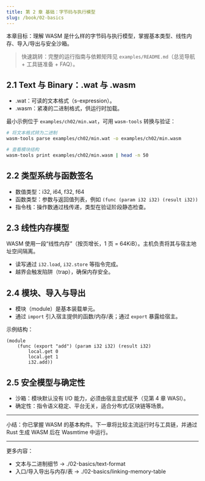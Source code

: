 ```yaml
---
title: 第 2 章 基础：字节码与执行模型
slug: /book/02-basics
---
```


本章目标：理解 WASM 是什么样的字节码与执行模型，掌握基本类型、线性内存、导入/导出与安全沙箱。

> 快速跳转：完整的运行指南与依赖矩阵见 `examples/README.md`（总览导航 + 工具链准备 + FAQ）。

## 2.1 Text 与 Binary：.wat 与 .wasm

- .wat：可读的文本格式（s-expression）。
- .wasm：紧凑的二进制格式，供运行时加载。

最小示例位于 `examples/ch02/min.wat`，可用 `wasm-tools` 转换与验证：

```bash
# 将文本格式转为二进制
wasm-tools parse examples/ch02/min.wat -o examples/ch02/min.wasm

# 查看模块结构
wasm-tools print examples/ch02/min.wasm | head -n 50
```

## 2.2 类型系统与函数签名

- 数值类型：i32, i64, f32, f64
- 函数类型：参数与返回值列表，例如 `(func (param i32 i32) (result i32))`
- 指令栈：操作数通过栈传递，类型在验证阶段静态检查。

## 2.3 线性内存模型

WASM 使用一段“线性内存”（按页增长，1 页 = 64KiB）。主机负责将其与宿主地址空间隔离。

- 读写通过 `i32.load`, `i32.store` 等指令完成。
- 越界会触发陷阱（trap），确保内存安全。

## 2.4 模块、导入与导出

- 模块（module）是基本装载单元。
- 通过 `import` 引入宿主提供的函数/内存/表；通过 `export` 暴露给宿主。

示例结构：

```wat
(module
	(func (export "add") (param i32 i32) (result i32)
		local.get 0
		local.get 1
		i32.add))
```

## 2.5 安全模型与确定性

- 沙箱：模块默认没有 I/O 能力，必须由宿主显式赋予（见第 4 章 WASI）。
- 确定性：指令语义稳定、平台无关，适合分布式/区块链等场景。

---

小结：你已掌握 WASM 的基本构件。下一章将比较主流运行时与工具链，并通过 Rust 生成 WASM 后在 Wasmtime 中运行。

---

更多内容：
- 文本与二进制细节 → ./02-basics/text-format
- 入口/导入导出与内存/表 → ./02-basics/linking-memory-table
